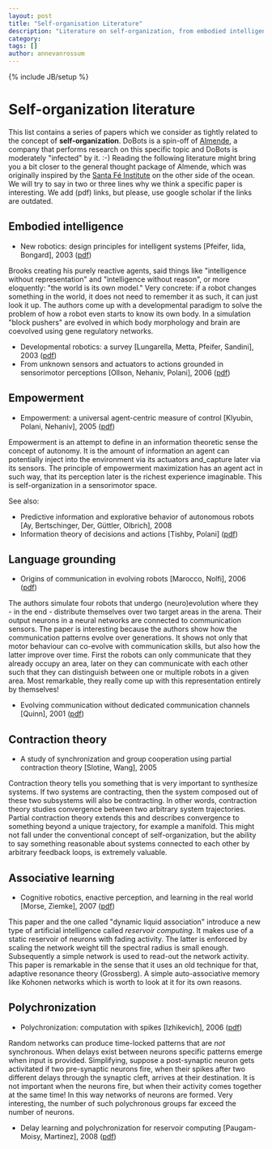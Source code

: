 ```yaml
---
layout: post
title: "Self-organisation Literature"
description: "Literature on self-organization, from embodied intelligence to polychronization."
category: 
tags: []
author: annevanrossum
---
```

{% include JB/setup %}

# Self-organization literature

This list contains a series of papers which we consider as tightly related to
the concept of **self-organization**. DoBots is a spin-off of
[Almende](http://www.almende.com), a company that performs research on this
specific topic and DoBots is moderately "infected" by it. :-) Reading the
following literature might bring you a bit closer to the general thought
package of Almende, which was originally inspired by the [Santa Fé
Institute](http://www.santafe.edu) on the other side of the ocean. We will try
to say in two or three lines why we think a specific paper is interesting. We
add (pdf) links, but please, use google scholar if the links are outdated.  

## Embodied intelligence

* New robotics: design principles for intelligent systems [Pfeifer, Iida,
Bongard], 2003 ([pdf](http://citeseerx.ist.psu.edu/viewdoc/download?doi=10.1.1.100.236&rep=rep1&type=pdf))

Brooks creating his purely reactive agents, said things like "intelligence
without representation" and "intelligence without reason", or more eloquently:
"the world is its own model." Very concrete: if a robot changes something in
the world, it does not need to remember it as such, it can just look it up.
The authors come up with a developmental paradigm to solve the problem of how
a robot even starts to know its own body. In a simulation "block pushers" are
evolved in which body morphology and brain are coevolved using gene regulatory
networks.

* Developmental robotics: a survey [Lungarella, Metta, Pfeifer, Sandini], 2003 ([pdf](http://citeseerx.ist.psu.edu/viewdoc/download?doi=10.1.1.83.7615&rep=rep1&type=pdf))
* From unknown sensors and actuators to actions grounded in sensorimotor perceptions [Ollson, Nehaniv, Polani], 2006 ([pdf](http://homepages.feis.herts.ac.uk/~comqdp1/publications/files/olssonl_cs.pdf))


## Empowerment

  * Empowerment: a universal agent-centric measure of control [Klyubin, Polani, Nehaniv], 2005 ([pdf](http://homepages.feis.herts.ac.uk/~comqdp1/publications/files/cec2005_klyubin_polani_nehaniv.pdf))

Empowerment is an attempt to define in an information theoretic sense the
concept of autonomy. It is the amount of information an agent can potentially
inject into the environment via its actuators and_capture later via its
sensors. The principle of empowerment maximization has an agent act in such
way, that its perception later is the richest experience imaginable. This is
self-organization in a sensorimotor space.

See also:

* Predictive information and explorative behavior of autonomous robots [Ay, Bertschinger, Der, Güttler, Olbrich], 2008
* Information theory of decisions and actions [Tishby, Polani] ([pdf](http://eprints.pascal-network.org/archive/00005915/01/IT-PAC.pdf))

## Language grounding

* Origins of communication in evolving robots [Marocco, Nolfi], 2006 ([pdf](http://gral.ip.rm.cnr.it/Pubblicazioni/English/Book%20Chapters/marocco_sab9.pdf))

The authors simulate four robots that undergo (neuro)evolution where they - in
the end - distribute themselves over two target areas in the arena. Their
output neurons in a neural networks are connected to communication sensors.
The paper is interesting because the authors show how the communication
patterns evolve over generations. It shows not only that motor behaviour can
co-evolve with communication skills, but also how the latter improve over
time. First the robots can only communicate that they already occupy an area,
later on they can communicate with each other such that they can distinguish
between one or multiple robots in a given area. Most remarkable, they really
come up with this representation entirely by themselves!

* Evolving communication without dedicated communication channels [Quinn], 2001 ([pdf](http://www.isrl.illinois.edu/~amag/langev/localcopy/pdf/quinn01evolvingCommunication.pdf))

## Contraction theory

* A study of synchronization and group cooperation using partial contraction theory [Slotine, Wang], 2005

Contraction theory tells you something that is very important to synthesize
systems. If two systems are contracting, then the system composed out of these
two subsystems will also be contracting. In other words, contraction theory
studies convergence between two arbitrary system trajectories. Partial
contraction theory extends this and describes convergence to something beyond
a unique trajectory, for example a manifold. This might not fall under the
conventional concept of self-organization, but the ability to say something
reasonable about systems connected to each other by arbitrary feedback loops,
is extremely valuable.

## Associative learning

* Cognitive robotics, enactive perception, and learning in the real world [Morse, Ziemke], 2007 ([pdf](http://csjarchive.cogsci.rpi.edu/Proceedings/2007/docs/p485.pdf))

This paper and the one called "dynamic liquid association" introduce a new
type of artificial intelligence called _reservoir computing_. It makes use of
a static reservoir of neurons with fading activity. The latter is enforced by
scaling the network weight till the spectral radius is small enough.
Subsequently a simple network is used to read-out the network activity. This
paper is remarkable in the sense that it uses an old technique for that,
adaptive resonance theory (Grossberg). A simple auto-associative memory like
Kohonen networks which is worth to look at it for its own reasons.

## Polychronization

* Polychronization: computation with spikes [Izhikevich], 2006 ([pdf](http://citeseerx.ist.psu.edu/viewdoc/download?doi=10.1.1.125.5672&rep=rep1&type=pdf))

Random networks can produce time-locked patterns that are _not_ synchronous.
When delays exist between neurons specific patterns emerge when input is
provided. Simplifying, suppose a post-synaptic neuron gets activitated if
two pre-synaptic neurons fire, when their spikes after two different
delays through the synaptic cleft, arrives at their destination. It is not
important when the neurons fire, but when their activity comes together at the
same time! In this way networks of neurons are formed. Very interesting, the
number of such polychronous groups far exceed the number of neurons.

* Delay learning and polychronization for reservoir computing [Paugam-Moisy, Martinez], 2008 ([pdf](http://liris.cnrs.fr/Documents/Liris-3399.pdf))


